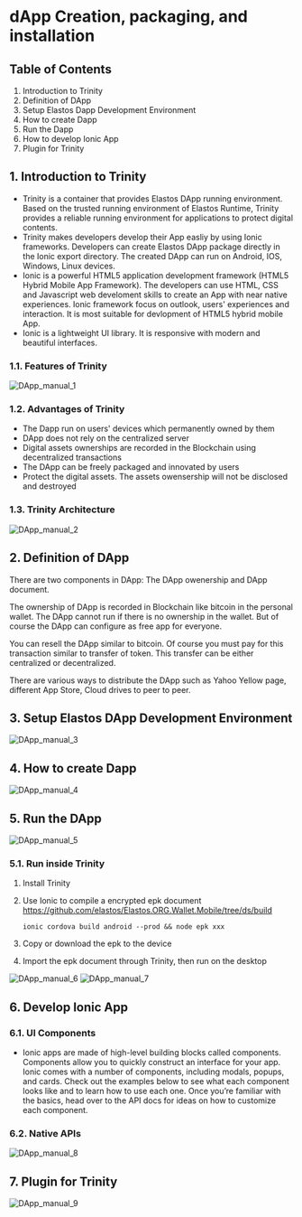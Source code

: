 # dApp Creation, packaging, and installation

## Table of Contents

1. Introduction to Trinity
2. Definition of DApp
3. Setup Elastos Dapp Development Environment
4. How to create Dapp
5. Run the Dapp
6. How to develop Ionic App
7. Plugin for Trinity

## 1. Introduction to Trinity

* Trinity is a container that provides Elastos DApp running environment. Based on the trusted running environment of Elastos Runtime, Trinity provides a reliable running environment for applications to protect digital contents.
* Trinity makes developers develop their App easliy by using Ionic frameworks.  Developers can create Elastos DApp package directly in the Ionic export directory. The created DApp can run on Android, IOS, Windows, Linux devices.
* Ionic is a powerful HTML5 application development framework (HTML5 Hybrid Mobile App Framework). The developers can use HTML, CSS and Javascript web develoment skills to create an App with near native  experiences. Ionic framework focus on outlook, users' experiences and interaction. It is most suitable for devlopment of HTML5 hybrid mobile App.
* Ionic is a lightweight UI library. It is responsive with modern and beautiful interfaces.

### 1.1. Features of Trinity

![DApp_manual_1](../images/DApp_manual_1.png)

### 1.2. Advantages of Trinity

* The Dapp run on users' devices which permanently owned by them
* DApp does not rely on the centralized server
* Digital assets ownerships are recorded in the Blockchain using decentralized transactions
* The DApp can be freely packaged and innovated by users
* Protect the digital assets. The assets owensership will not be disclosed and destroyed

### 1.3. Trinity Architecture

![DApp_manual_2](../images/DApp_manual_2.png)

## 2. Definition of DApp

There are two components in DApp: The DApp owenership and DApp document.

The ownership of DApp is recorded in Blockchain like bitcoin in the personal wallet. The DApp cannot run if there is no ownership in the wallet. But of course the DApp can configure as free app for everyone.

You can resell the DApp similar to  bitcoin. Of course you must pay for this transaction similar to transfer of token. This transfer can be either centralized or decentralized.

There are various ways to distribute the DApp such as Yahoo Yellow page, different App Store, Cloud drives to peer to peer.

## 3. Setup Elastos DApp Development Environment

![DApp_manual_3](../images/DApp_manual_3.png)

## 4. How to create Dapp

![DApp_manual_4](../images/DApp_manual_4.png)

## 5. Run the DApp

![DApp_manual_5](../images/DApp_manual_5.png)

### 5.1. Run inside Trinity

1. Install Trinity
2. Use Ionic to compile a encrypted epk document
    <https://github.com/elastos/Elastos.ORG.Wallet.Mobile/tree/ds/build>

    ```
    ionic cordova build android --prod && node epk xxx
    ```

3. Copy or download the epk to the device
4. Import the epk document through Trinity, then run on the desktop

![DApp_manual_6](../images/DApp_manual_6.png)
![DApp_manual_7](../images/DApp_manual_7.png)

## 6. Develop Ionic App

### 6.1. UI Components

* Ionic apps are made of high-level building blocks called components. Components allow you to quickly construct an interface for your app. Ionic comes with a number of components, including modals, popups, and cards. Check out the examples below to see what each component looks like and to learn how to use each one. Once you’re familiar with the basics, head over to the API docs for ideas on how to customize each component.

### 6.2. Native APIs

![DApp_manual_8](../images/DApp_manual_8.png)

## 7. Plugin for Trinity

![DApp_manual_9](../images/DApp_manual_9.png)
